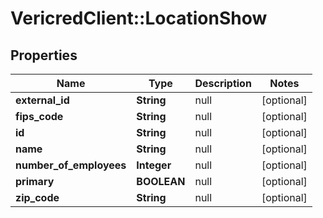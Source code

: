 # VericredClient::LocationShow

## Properties
Name | Type | Description | Notes
------------ | ------------- | ------------- | -------------
**external_id** | **String** | null | [optional] 
**fips_code** | **String** | null | [optional] 
**id** | **String** | null | [optional] 
**name** | **String** | null | [optional] 
**number_of_employees** | **Integer** | null | [optional] 
**primary** | **BOOLEAN** | null | [optional] 
**zip_code** | **String** | null | [optional] 


